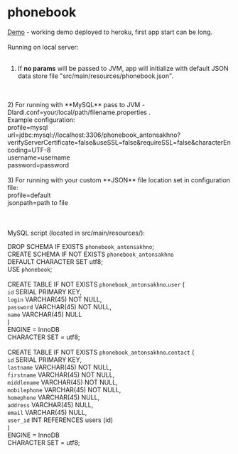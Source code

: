 # phonebook
<a href="http://phonebook-lardi.herokuapp.com/">Demo</a> - working demo deployed to heroku, first app start can be long.
<br>
<br>
Running on local server:<br><br>
1) If **no params** will be passed to JVM, app will initialize with default JSON data store file "src/main/resources/phonebook.json".
<br>
<br>
2) For running with **MySQL** pass to JVM -Dlardi.conf=your/local/path/filename.properties .<br>
Example configuration:<br>
profile=mysql<br>
url=jdbc:mysql://localhost:3306/phonebook_antonsakhno?verifyServerCertificate=false&useSSL=false&requireSSL=false&characterEncoding=UTF-8 <br>
username=username<br>
password=password
<br>
<br>
3) For running with your custom **JSON** file location set in configuration file:<br>
profile=default<br>
jsonpath=path to file<br>
<br>
<br>
<br>
MySQL script (located in src/main/resources/):<br>

DROP SCHEMA IF EXISTS `phonebook_antonsakhno`;<br>
CREATE SCHEMA IF NOT EXISTS `phonebook_antonsakhno`<br>
  DEFAULT CHARACTER SET utf8;<br>
USE `phonebook`;<br>
<br>
CREATE TABLE IF NOT EXISTS `phonebook_antonsakhno`.`user` (<br>
  `id`       SERIAL PRIMARY KEY,<br>
  `login`    VARCHAR(45) NOT NULL,<br>
  `password` VARCHAR(45) NOT NULL,<br>
  `name`     VARCHAR(45) NULL<br>
)<br>
  ENGINE = InnoDB<br>
  CHARACTER SET = utf8;<br>
<br>
CREATE TABLE IF NOT EXISTS `phonebook_antonsakhno`.`contact` (<br>
  `id`          SERIAL PRIMARY KEY,<br>
  `lastname`    VARCHAR(45) NOT NULL,<br>
  `firstname`   VARCHAR(45) NOT NULL,<br>
  `middlename`  VARCHAR(45) NOT NULL,<br>
  `mobilephone` VARCHAR(45) NOT NULL,<br>
  `homephone`   VARCHAR(45) NULL,<br>
  `address`     VARCHAR(45) NULL,<br>
  `email`       VARCHAR(45) NULL,<br>
  `user_id`     INT REFERENCES users (id)<br>
)<br>
  ENGINE = InnoDB<br>
  CHARACTER SET = utf8;<br>
